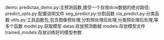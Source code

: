 demo:
    predictaa_demo.py:主预测函数,接受一个存放dcm数据的绝对路径;
    predict_opts.py:配置说明文件
    seg_predict.py:分割函数
    cla_predict.py:分类函数
    utils.py:工具函数包,包含图像预处理,分割预处理后处理,分类预处理后处理,等多个函数
    model.py:获取模型
    datas:存放预测数据
    models:存放模型文件
    trained_models:存放训练好的模型参数
   
